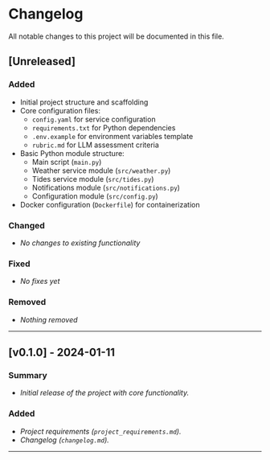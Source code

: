# Changelog

All notable changes to this project will be documented in this file.

## [Unreleased]
### Added
- Initial project structure and scaffolding
- Core configuration files:
  - `config.yaml` for service configuration
  - `requirements.txt` for Python dependencies
  - `.env.example` for environment variables template
  - `rubric.md` for LLM assessment criteria
- Basic Python module structure:
  - Main script (`main.py`)
  - Weather service module (`src/weather.py`)
  - Tides service module (`src/tides.py`)
  - Notifications module (`src/notifications.py`)
  - Configuration module (`src/config.py`)
- Docker configuration (`Dockerfile`) for containerization

### Changed
- _No changes to existing functionality_

### Fixed
- _No fixes yet_

### Removed
- _Nothing removed_

---

## [v0.1.0] - 2024-01-11
### Summary
- _Initial release of the project with core functionality._

### Added
- _Project requirements (`project_requirements.md`)._
- _Changelog (`changelog.md`)._

---

<!-- 
  As you introduce new versions or major decisions, 
  create a new section above the previous versions. 
  You can reference the commit or pull request if applicable.
-->
